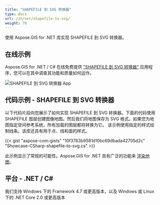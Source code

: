 ```yaml
---
title: "SHAPEFILE 到 SVG 转换器"
type: docs
url: /zh/net/shapefile-to-svg/
weight: 70
---
```


使用 Aspose.GIS for .NET 库实现 SHAPEFILE 到 SVG 转换器。

## **在线示例**

Aspose.GIS for .NET / C# 在线免费提供 ["SHAPEFILE 到 SVG 转换器"](https://products.aspose.app/gis/viewer/shapefile-to-svg) 应用程序，您可以在其中调查其功能和质量如何运作。

![SHAPEFILE 到 SVG 转换器 App](viewer.png)

## **代码示例 - SHAPEFILE 到 SVG 转换器**

以下代码片段向您展示了如何实现 SHAPEFILE 到 SVG 转换器。下面的代码使用 SHAPEFILE 图层创建图像地图。然后我们将地图保存为 SVG 格式。如果您为地图指定空间参考系统，所有加载的图层都将转换为它。
该示例使用指定的样式绘制线条。该库还具有用于点、线和面的样式。

{{< gist "aspose-com-gists" "10f3783b9581d10bc69dbada42705d2c" "Showcase-CSharp-shapefile-to-svg.cs" >}}

此示例显示了常规的可能性。Aspose.GIS for .NET 具有广泛的功能来 [渲染地图](https://docs.aspose.com/gis/net/map-rendering/)。

## **平台 - .NET / C#**

我们支持 Windows 下的 Framework 4.7 或更高版本，以及 Windows 或 Linux 下的 .NET Core 2.0 或更高版本
